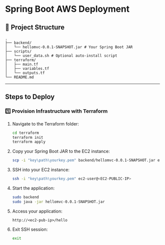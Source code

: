 # Spring Boot AWS Deployment

## 📁 Project Structure

```
.
├── backend/
│   └── hellomvc-0.0.1-SNAPSHOT.jar # Your Spring Boot JAR
├── scripts/
│   └── user_data.sh # Optional auto-install script
├── terraform/
│   ├── main.tf
│   ├── variables.tf
│   └── outputs.tf
└── README.md
```

---

## **Steps to Deploy**

### **1️⃣ Provision Infrastructure with Terraform**

1. Navigate to the Terraform folder:
   ```bash
   cd terraform
   terraform init
   terraform apply
   ```

2. Copy your Spring Boot JAR to the EC2 instance:
   ```bash
   scp -i "key\path\yourkey.pem" backend/hellomvc-0.0.1-SNAPSHOT.jar ec2-user@<EC2-PUBLIC-IP>:/home/ec2-user/backend/
   ```

3. SSH into your EC2 instance:
   ```bash
   ssh -i "key\path\yourkey.pem" ec2-user@<EC2-PUBLIC-IP>
   ```

4. Start the application:
   ```bash
   sudo backend
   sudo java -jar hellomvc-0.0.1-SNAPSHOT.jar
   ```

5. Access your application:
   ```
   http://<ec2-pub-ip>/hello
   ```

6. Exit SSH session:
   ```bash
   exit
   ```

